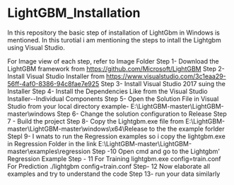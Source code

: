 # LightGBM_Installation
In this repository the basic step of installation of LightGbm in Windows is mentioned.
In this turotial i am mentioning the steps to intall the Lightgbm using Visual Studio.

For Image view of each step, refer to Image Folder
Step 1- Download the LightGBM framework from https://github.com/Microsoft/LightGBM
Step 2- Install Visual Studio Installer from https://www.visualstudio.com/3c1eaa29-56ff-4af0-8386-94c8fae7e925
Step 3- Install Visual Studio 2017 suing the Installer
Step 4- Install the Dependencies Like from the Visual Studio Installer--Individual Components
Step 5- Open the Solution File in Visual Studio from your local directory example- E:\LightGBM-master\LightGBM-master\windows
Step 6- Change the solution configuration to Release
Step 7 - Build the project
Step 8- Copy the Lightgbm.exe file from E:\LightGBM-master\LightGBM-master\windows\x64\Release to the the example forlder 
Stepl 9- I wnats to run the Regression examples so i copy the lightgbm.exe in Regression Folder in the link E:\LightGBM-master\LightGBM-master\examples\regression
Step -10 Open cmd and go to the Lightgbm' Regression Example
Step - 11 For Training lightgbm.exe config=train.conf
          For Prediction ./lightgbm config=train.conf
Step- 12 Now elaborate all examples and try to understand the code
Step 13- run your data similarly


